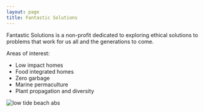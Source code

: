 ```yaml
---
layout: page
title: Fantastic Solutions
---
```


Fantastic Solutions is a non-profit dedicated to exploring ethical solutions to problems that work for us all and the generations to come.

Areas of interest:
- Low impact homes
- Food integrated homes
- Zero garbage
- Marine permaculture
- Plant propagation and diversity


![low tide beach abs](https://i.imgur.com/eCkum2K.jpeg)
